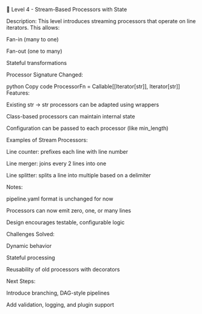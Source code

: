 📁 Level 4 - Stream-Based Processors with State

Description:
This level introduces streaming processors that operate on line iterators. This allows:

Fan-in (many to one)

Fan-out (one to many)

Stateful transformations

Processor Signature Changed:

python
Copy code
ProcessorFn = Callable[[Iterator[str]], Iterator[str]]
Features:

Existing str -> str processors can be adapted using wrappers

Class-based processors can maintain internal state

Configuration can be passed to each processor (like min_length)

Examples of Stream Processors:

Line counter: prefixes each line with line number

Line merger: joins every 2 lines into one

Line splitter: splits a line into multiple based on a delimiter

Notes:

pipeline.yaml format is unchanged for now

Processors can now emit zero, one, or many lines

Design encourages testable, configurable logic

Challenges Solved:

Dynamic behavior

Stateful processing

Reusability of old processors with decorators

Next Steps:

Introduce branching, DAG-style pipelines

Add validation, logging, and plugin support

